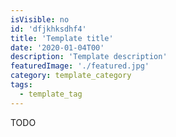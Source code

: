 ```yaml
---
isVisible: no
id: 'dfjkhksdhf4'
title: 'Template title'
date: '2020-01-04T00'
description: 'Template description'
featuredImage: './featured.jpg'
category: template_category
tags:
  - template_tag
---
```


TODO
